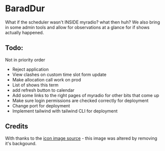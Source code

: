 # BaradDur
What if the scheduler wasn't INSIDE myradio? what then huh?
We also bring in some admin tools and allow for observations at a glance for if shows actually happened.

## Todo:
Not in priority order

- Reject application
- View clashes on custom time slot form update
- Make allocation call work on prod
- List of shows this term
- add refresh button to calendar
- Add some links to the right pages of myradio for other bits that come up
- Make sure login permissions are checked correctly for deployment
- Change port for deployment
- Implement tailwind with tailwind CLI for deployment


## Credits

With thanks to the [icon image source](https://commons.wikimedia.org/wiki/Category:Eye_of_Sauron#/media/File:Flag_of_Mordor.svg) - this image was altered by removing it's backgound.